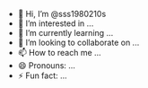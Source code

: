 - 👋 Hi, I’m @sss1980210s
- 👀 I’m interested in ...
- 🌱 I’m currently learning ...
- 💞️ I’m looking to collaborate on ...
- 📫 How to reach me ...
- 😄 Pronouns: ...
- ⚡ Fun fact: ...

<!---
sss1980210s/sss1980210s is a ✨ special ✨ repository because its `README.md` (this file) appears on your GitHub profile.
You can click the Preview link to take a look at your changes.
--->
